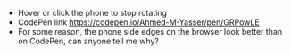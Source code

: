* Hover or click the phone to stop rotating
* CodePen link https://codepen.io/Ahmed-M-Yasser/pen/GRPowLE
* For some reason, the phone side edges on the browser look better than on CodePen, can anyone tell me why?